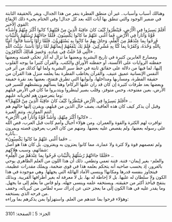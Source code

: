 ------------------------------------------------------------------------

وهنالك أسباب وأسباب.. غير أن منطق الفطرة ينفر من هذا الجدال، ويقر
بالحقيقة الثابتة في ضمير الوجود والتي تنطق بها آيات الله بعد كل جدال!
وفي الختام يجيء ذلك الإيقاع القوي الأخير:  
«أَفَلَمْ يَسِيرُوا فِي الْأَرْضِ، فَيَنْظُرُوا كَيْفَ كانَ عاقِبَةُ الَّذِينَ مِنْ قَبْلِهِمْ؟ كانُوا أَكْثَرَ
مِنْهُمْ وَأَشَدَّ قُوَّةً وَآثاراً فِي الْأَرْضِ، فَما أَغْنى عَنْهُمْ ما كانُوا يَكْسِبُونَ. فَلَمَّا
جاءَتْهُمْ رُسُلُهُمْ بِالْبَيِّناتِ فَرِحُوا بِما عِنْدَهُمْ مِنَ الْعِلْمِ، وَحاقَ بِهِمْ ما كانُوا بِهِ
يَسْتَهْزِؤُنَ. فَلَمَّا رَأَوْا بَأْسَنا قالُوا: آمَنَّا بِاللَّهِ وَحْدَهُ، وَكَفَرْنا بِما كُنَّا بِهِ
مُشْرِكِينَ. فَلَمْ يَكُ يَنْفَعُهُمْ إِيمانُهُمْ لَمَّا رَأَوْا بَأْسَنا. سُنَّتَ اللَّهِ الَّتِي قَدْ خَلَتْ فِي
عِبادِهِ. وَخَسِرَ هُنالِكَ الْكافِرُونَ» .  
ومصارع الغابرين كثيرة في تاريخ البشرية وبعضها ما تزال له آثار تحكي قصته
وبعضها حفظته الروايات على الألسنة، أو حفظته الأوراق والكتب. والقرآن
كثيرا ما يوجه القلوب إليها، لما فيها من دلالة على حقائق ثابتة في خط سير
البشرية ولما لها كذلك من أثر في النفس الإنسانية عميق عنيف. والقرآن يخاطب
الفطرة بما يعلمه منزل هذا القرآن من حقيقة الفطرة، ومساربها ومداخلها،
وأبوابها التي تطرق فتفتح، بعضها بعد نقرة خفيفة وبعضها بعد طرقات كثيرة إن
كان قد ران عليها الركام! وهنا يسألهم وينشطهم للسير في الأرض، بعين
مفتوحة، وحس متوفز، وقلب بصير لينظروا ويتدبروا ما كان في الأرض قبلهم وما
يتعرضون هم لجريانه عليهم:  
«أَفَلَمْ يَسِيرُوا فِي الْأَرْضِ فَيَنْظُرُوا كَيْفَ كانَ عاقِبَةُ الَّذِينَ مِنْ قَبْلِهِمْ؟» ..  
وقبل أن يذكر كيف كان هذه العاقبة، يصف حال الذين من قبلهم، ويقرن إليها
حالهم هم لتتم الموازنة، وتتم العبرة:  
«كانُوا أَكْثَرَ مِنْهُمْ، وَأَشَدَّ قُوَّةً وَآثاراً فِي الْأَرْضِ» ..  
توافرت لهم الكثرة والقوة والعمران. ومن هؤلاء أجيال وأمم كانت قبل العرب،
قص الله على رسوله بعضها، ولم يقصص عليه بعضها. ومنهم من كان العرب يعرفون
قصته ويمرون بآثاره..  
«فَما أَغْنى عَنْهُمْ ما كانُوا يَكْسِبُونَ» ..  
ولم تعصمهم قوة ولا كثرة ولا عمارة، مما كانوا يعتزون به ويغترون. بل كان
هذا هو أصل شقائهم، وسبب هلاكهم:  
«فَلَمَّا جاءَتْهُمْ رُسُلُهُمْ بِالْبَيِّناتِ فَرِحُوا بِما عِنْدَهُمْ مِنَ الْعِلْمِ» ..  
والعلم- بغير إيمان- فتنة. فتنة تعمي وتطغي. ذلك أن هذا اللون من العلم
الظاهري يوحي بالغرور، إذ يحسب صاحبه أنه يتحكم بعلمه هذا في قوى ضخمة،
ويملك مقدرات عظيمة، فيتجاوز بنفسه قدرها ومكانها! وينسى الآماد الهائلة
التي يجهلها. وهي موجودة في هذا الكون ولا سلطان له عليها. بل لا إحاطة له
بها. بل لا معرفة له بغير أطرافها القريبة. وبذلك ينتفخ فيأخذ أكثر من
حقيقته. ويستخفه علمه وينسى جهله. ولو قاس ما يعلم إلى ما يجهل. وما يقدر
عليه في هذا الكون إلى ما يعجز حتى عن إدراك سره لطامن من كبريائه، وخفف من
فرحه الذي يستخفه.  
وهؤلاء فرحوا بما عندهم من العلم. واستهزأوا بمن يذكرهم بما وراءه:

------------------------------------------------------------------------

الجزء: 5 ¦ الصفحة: 3101
